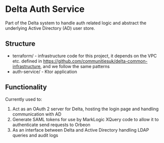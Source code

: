 # Delta Auth Service

Part of the Delta system to handle auth related logic and abstract the underlying Active Directory (AD) user store.

## Structure

* terraform/ - infrastructure code for this project, it depends on the VPC etc. defined
  in <https://github.com/communitiesuk/delta-common-infrastructure>, and we follow the same patterns
* auth-service/ - Ktor application

## Functionality

Currently used to:

1. Act as an OAuth 2 server for Delta, hosting the login page and handling communication with AD
2. Generate SAML tokens for use by MarkLogic XQuery code to allow it to authenticate send requests to Orbeon
3. As an interface between Delta and Active Directory handling LDAP queries and audit logs
